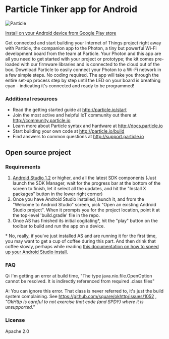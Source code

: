 # Particle Tinker app for Android

![Particle](https://raw.githubusercontent.com/spark/photon-tinker-android/master/app/src/main/res/drawable-xxhdpi/ic_launcher.png)

[Install on your Android device from Google Play store](https://play.google.com/store/apps/details?id=io.particle.android.app)

Get connected and start building your Internet of Things project right away with Particle, the companion app to the Photon, a tiny but powerful Wi-Fi development board from the team at Particle. Your Photon and this app are all you need to get started with your project or prototype; the kit comes pre-loaded with our firmware libraries and is connected to the cloud out of the box.
Download Particle to easily connect your Photon to a Wi-Fi network in a few simple steps. No coding required. The app will take you through the entire set-up process step by step until the LED on your board is breathing cyan - indicating it's connected and ready to be programmed!

### Additional resources
* Read the getting started guide at http://particle.io/start
* Join the most active and helpful IoT community out there at http://community.particle.io
* Learn more about Particle syntax and hardware at http://docs.particle.io
* Start building your own code at http://particle.io/build
* Find answers to common questions at http://support.particle.io

## Open source project

### Requirements

1. [Android Studio 1.2](http://developer.android.com/sdk/index.html) or higher, and all the
latest SDK components (Just launch the SDK Manager, wait for the progress bar at the bottom
of the screen to finish, let it select all the updates, and hit the "Install X packages" button
in the lower right corner)
2. Once you have Android Studio installed, launch it, and from the "Welcome to 
Android Studio" screen, pick "Open an existing Android Studio project".  When it prompts 
you for the project location, point it at the top-level 'build.gradle' file in the repo.
3. Once AS has finished its initial cogitating\*, hit the "play" button on the toolbar 
to build and run the app on a device.


\* No, really, if you've just installed AS and are running it for the first time, you may want to
get a cup of coffee during this part.  And then drink that coffee slowly, perhaps while
reading [this documentation on how to speed up your Android Studio install](http://tools.android.com/tech-docs/configuration#TOC-Increasing-IDE-Memory).


### FAQ

Q: I'm getting an error at build time, "The type java.nio.file.OpenOption cannot be resolved. It
is indirectly referenced from required .class files"

A: You can ignore this error.  That class is never referred to, it's just the build system
complaining.  See https://github.com/square/okhttp/issues/1052 ,
 _"OkHttp is careful to not exercise that code (and SPDY) where it is unsupported."_

### License
Apache 2.0

